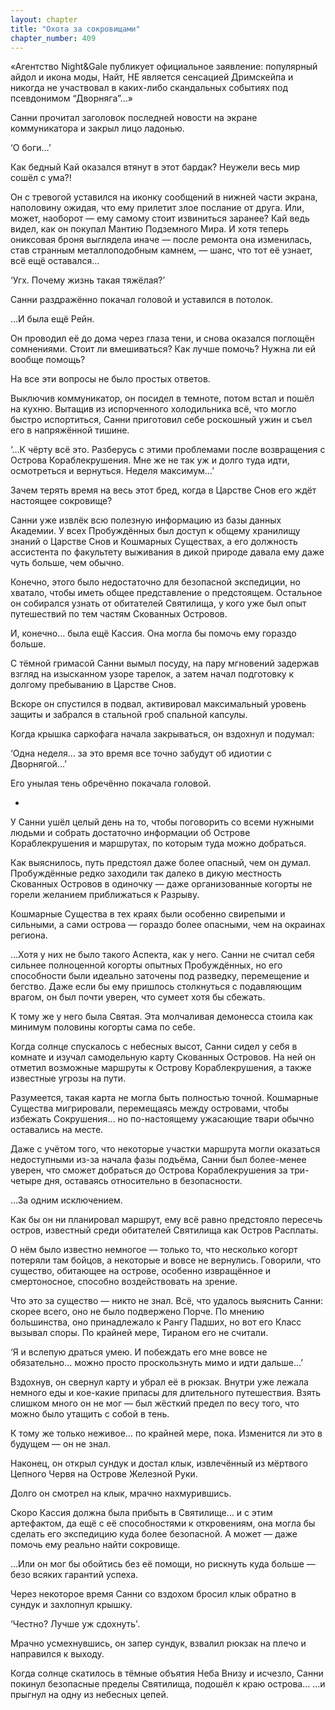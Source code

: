 ```yaml
---
layout: chapter
title: "Охота за сокровищами"
chapter_number: 409
---
```


«Агентство Night&Gale публикует официальное заявление: популярный айдол и икона моды, Найт, НЕ является сенсацией Дримскейпа и никогда не участвовал в каких-либо скандальных событиях под псевдонимом “Дворняга”…»

Санни прочитал заголовок последней новости на экране коммуникатора и закрыл лицо ладонью.

‘О боги…’

Как бедный Кай оказался втянут в этот бардак? Неужели весь мир сошёл с ума?!

Он с тревогой уставился на иконку сообщений в нижней части экрана, наполовину ожидая, что ему прилетит злое послание от друга. Или, может, наоборот — ему самому стоит извиниться заранее? Кай ведь видел, как он покупал Мантию Подземного Мира. И хотя теперь ониксовая броня выглядела иначе — после ремонта она изменилась, став странным металлоподобным камнем, — шанс, что тот её узнает, всё ещё оставался…

‘Угх. Почему жизнь такая тяжёлая?’

Санни раздражённо покачал головой и уставился в потолок.

…И была ещё Рейн.

Он проводил её до дома через глаза тени, и снова оказался поглощён сомнениями. Стоит ли вмешиваться? Как лучше помочь? Нужна ли ей вообще помощь?

На все эти вопросы не было простых ответов.

Выключив коммуникатор, он посидел в темноте, потом встал и пошёл на кухню. Вытащив из испорченного холодильника всё, что могло быстро испортиться, Санни приготовил себе роскошный ужин и съел его в напряжённой тишине.

‘…К чёрту всё это. Разберусь с этими проблемами после возвращения с Острова Кораблекрушения. Мне же не так уж и долго туда идти, осмотреться и вернуться. Неделя максимум…’

Зачем терять время на весь этот бред, когда в Царстве Снов его ждёт настоящее сокровище?

Санни уже извлёк всю полезную информацию из базы данных Академии. У всех Пробуждённых был доступ к общему хранилищу знаний о Царстве Снов и Кошмарных Существах, а его должность ассистента по факультету выживания в дикой природе давала ему даже чуть больше, чем обычно.

Конечно, этого было недостаточно для безопасной экспедиции, но хватало, чтобы иметь общее представление о предстоящем. Остальное он собирался узнать от обитателей Святилища, у кого уже был опыт путешествий по тем частям Скованных Островов.

И, конечно… была ещё Кассия. Она могла бы помочь ему гораздо больше.

С тёмной гримасой Санни вымыл посуду, на пару мгновений задержав взгляд на изысканном узоре тарелок, а затем начал подготовку к долгому пребыванию в Царстве Снов.

Вскоре он спустился в подвал, активировал максимальный уровень защиты и забрался в стальной гроб спальной капсулы.

Когда крышка саркофага начала закрываться, он вздохнул и подумал:

‘Одна неделя… за это время все точно забудут об идиотии с Дворнягой…’

Его унылая тень обречённо покачала головой.

*

У Санни ушёл целый день на то, чтобы поговорить со всеми нужными людьми и собрать достаточно информации об Острове Кораблекрушения и маршрутах, по которым туда можно добраться.

Как выяснилось, путь предстоял даже более опасный, чем он думал. Пробуждённые редко заходили так далеко в дикую местность Скованных Островов в одиночку — даже организованные когорты не горели желанием приближаться к Разрыву.

Кошмарные Существа в тех краях были особенно свирепыми и сильными, а сами острова — гораздо более опасными, чем на окраинах региона.

…Хотя у них не было такого Аспекта, как у него. Санни не считал себя сильнее полноценной когорты опытных Пробуждённых, но его способности были идеально заточены под разведку, перемещение и бегство. Даже если бы ему пришлось столкнуться с подавляющим врагом, он был почти уверен, что сумеет хотя бы сбежать.

К тому же у него была Святая. Эта молчаливая демонесса стоила как минимум половины когорты сама по себе.

Когда солнце спускалось с небесных высот, Санни сидел у себя в комнате и изучал самодельную карту Скованных Островов. На ней он отметил возможные маршруты к Острову Кораблекрушения, а также известные угрозы на пути.

Разумеется, такая карта не могла быть полностью точной. Кошмарные Существа мигрировали, перемещаясь между островами, чтобы избежать Сокрушения… но по-настоящему ужасающие твари обычно оставались на месте.

Даже с учётом того, что некоторые участки маршрута могли оказаться недоступными из-за начала фазы подъёма, Санни был более-менее уверен, что сможет добраться до Острова Кораблекрушения за три-четыре дня, оставаясь относительно в безопасности.

…За одним исключением.

Как бы он ни планировал маршрут, ему всё равно предстояло пересечь остров, известный среди обитателей Святилища как Остров Расплаты.

О нём было известно немногое — только то, что несколько когорт потеряли там бойцов, а некоторые и вовсе не вернулись. Говорили, что существо, обитающее на острове, особенно извращённое и смертоносное, способно воздействовать на зрение.

Что это за существо — никто не знал. Всё, что удалось выяснить Санни: скорее всего, оно не было подвержено Порче. По мнению большинства, оно принадлежало к Рангу Падших, но вот его Класс вызывал споры. По крайней мере, Тираном его не считали.

‘Я и вслепую драться умею. И побеждать его мне вовсе не обязательно… можно просто проскользнуть мимо и идти дальше…’

Вздохнув, он свернул карту и убрал её в рюкзак. Внутри уже лежала немного еды и кое-какие припасы для длительного путешествия. Взять слишком много он не мог — был жёсткий предел по весу того, что можно было утащить с собой в тень.

К тому же только неживое… по крайней мере, пока. Изменится ли это в будущем — он не знал.

Наконец, он открыл сундук и достал клык, извлечённый из мёртвого Цепного Червя на Острове Железной Руки.

Долго он смотрел на клык, мрачно нахмурившись.

Скоро Кассия должна была прибыть в Святилище… и с этим артефактом, да ещё с её способностями к откровениям, она могла бы сделать его экспедицию куда более безопасной. А может — даже помочь ему реально найти сокровище.

…Или он мог бы обойтись без её помощи, но рискнуть куда больше — безо всяких гарантий успеха.

Через некоторое время Санни со вздохом бросил клык обратно в сундук и захлопнул крышку.

‘Честно? Лучше уж сдохнуть'.

Мрачно усмехнувшись, он запер сундук, взвалил рюкзак на плечо и направился к выходу.

Когда солнце скатилось в тёмные объятия Неба Внизу и исчезло, Санни покинул безопасные пределы Святилища, подошёл к краю острова… …и прыгнул на одну из небесных цепей.